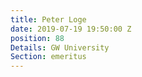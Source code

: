 ```yaml
---
title: Peter Loge
date: 2019-07-19 19:50:00 Z
position: 88
Details: GW University
Section: emeritus
---
```


